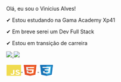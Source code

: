 Olá, eu sou o Vinicius Alves!

✔ Estou estudando na Gama Academy Xp41

✔ Em breve serei um Dev Full Stack 

✔ Estou em transição de carreira 

<div>
  <a href="https://github.com/ViniciusAlves-Hacker">
  <a href="https://github.com/ViniciusAlves-Hacker">
    <img height="180em"
      src="https://github-readme-stats.vercel.app/api?username=ViniciusAlves-Hacker&show_icons=true&theme=dark&include_all_commits=true&count_private=true" />
    <img height="180em"
      src="https://github-readme-stats.vercel.app/api/top-langs/?username=ViniciusAlves-Hacker&layout=compact&langs_count=7&theme=dark" />
</div>
<div style="display: inline_block"><br>
  <img align="center" alt="vinny-Js" height="30" width="40"
    src="https://raw.githubusercontent.com/devicons/devicon/master/icons/javascript/javascript-plain.svg">
  <!-- <img align="center" alt="vinny-Ts" height="30" width="40"
    src="https://raw.githubusercontent.com/devicons/devicon/master/icons/typescript/typescript-plain.svg"> -->
  <!-- <img align="center" alt="vinny-React" height="30" width="40"
    src="https://raw.githubusercontent.com/devicons/devicon/master/icons/react/react-original.svg"> -->
  <img align="center" alt="vinny-HTML" height="30" width="40"
    src="https://raw.githubusercontent.com/devicons/devicon/master/icons/html5/html5-original.svg">
  <img align="center" alt="vinny-CSS" height="30" width="40"
    src="https://raw.githubusercontent.com/devicons/devicon/master/icons/css3/css3-original.svg">
<!--   <img align="center" alt="vinny-Python" height="30" width="40"
    src="https://raw.githubusercontent.com/devicons/devicon/master/icons/php/php-original.svg"> -->
</div>
